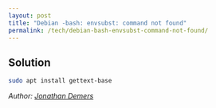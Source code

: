 ```yaml
---
layout: post
title: "Debian -bash: envsubst: command not found"
permalink: /tech/debian-bash-envsubst-command-not-found/
---
```


## Solution

```bash
sudo apt install gettext-base
```

*Author: [Jonathan Demers](https://www.linkedin.com/in/jonathan-demers-ing/ "Jonathan Demers")*
